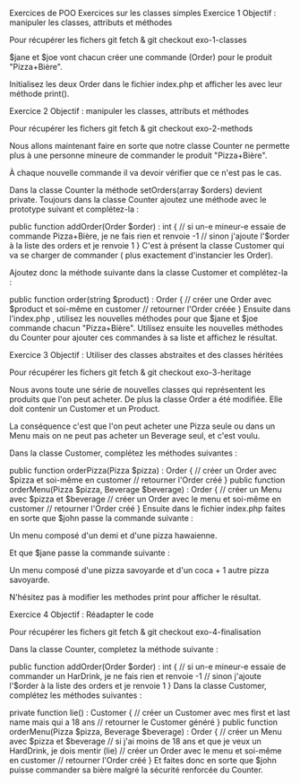 Exercices de POO
Exercices sur les classes simples
Exercice 1
Objectif : manipuler les classes, attributs et méthodes

Pour récupérer les fichers git fetch & git checkout exo-1-classes

$jane et $joe vont chacun créer une commande (Order) pour le produit "Pizza+Bière".

Initialisez les deux Order dans le fichier index.php et afficher les avec leur méthode print().

Exercice 2
Objectif : manipuler les classes, attributs et méthodes

Pour récupérer les fichers git fetch & git checkout exo-2-methods

Nous allons maintenant faire en sorte que notre classe Counter ne permette plus à une personne mineure de commander le produit "Pizza+Bière".

À chaque nouvelle commande il va devoir vérifier que ce n'est pas le cas.

Dans la classe Counter la méthode setOrders(array $orders) devient private. Toujours dans la classe Counter ajoutez une méthode avec le prototype suivant et complétez-la :

public function addOrder(Order $order) : int 
{
  // si un-e mineur-e essaie de commande Pizza+Bière, je ne fais rien et renvoie -1
  // sinon j'ajoute l'$order à la liste des orders et je renvoie 1
}
C'est à présent la classe Customer qui va se charger de commander ( plus exactement d'instancier les Order).

Ajoutez donc la méthode suivante dans la classe Customer et complétez-la :

public function order(string $product) : Order
{
  // créer une Order avec $product et soi-même en customer
  // retourner l'Order créée
}
Ensuite dans l'index.php , utilisez les nouvelles méthodes pour que $jane et $joe commande chacun "Pizza+Bière". Utilisez ensuite les nouvelles méthodes du Counter pour ajouter ces commandes à sa liste et affichez le résultat.

Exercice 3
Objectif : Utiliser des classes abstraites et des classes héritées

Pour récupérer les fichers git fetch & git checkout exo-3-heritage

Nous avons toute une série de nouvelles classes qui représentent les produits que l'on peut acheter. De plus la classe Order a été modifiée. Elle doit contenir un Customer et un Product.

La conséquence c'est que l'on peut acheter une Pizza seule ou dans un Menu mais on ne peut pas acheter un Beverage seul, et c'est voulu.

Dans la classe Customer, complétez les méthodes suivantes :

public function orderPizza(Pizza $pizza) : Order
    {
        // créer un Order avec $pizza et soi-même en customer
        // retourner l'Order créé
    }
public function orderMenu(Pizza $pizza, Beverage $beverage) : Order
    {
        // créer un Menu avec $pizza et $beverage
        // créer un Order avec le menu et soi-même en customer
        // retourner l'Order créé
    }
Ensuite dans le fichier index.php faites en sorte que $john passe la commande suivante :

Un menu composé d'un demi et d'une pizza hawaienne.

Et que $jane passe la commande suivante :

Un menu composé d'une pizza savoyarde et d'un coca + 1 autre pizza savoyarde.

N'hésitez pas à modifier les methodes print pour afficher le résultat.

Exercice 4
Objectif : Réadapter le code

Pour récupérer les fichers git fetch & git checkout exo-4-finalisation

Dans la classe Counter, completez la méthode suivante :

public function addOrder(Order $order) : int
    {
        // si un-e mineur-e essaie de commander un HarDrink, je ne fais rien et renvoie -1
        // sinon j'ajoute l'$order à la liste des orders et je renvoie 1
    }
Dans la classe Customer, complétez les méthodes suivantes :

private function lie() : Customer
    {
        // créer un Customer avec mes first et last name mais qui a 18 ans
        // retourner le Customer généré
    }
public function orderMenu(Pizza $pizza, Beverage $beverage) : Order
    {
        // créer un Menu avec $pizza et $beverage
        // si j'ai moins de 18 ans et que je veux un HardDrink, je dois mentir (lie)
        // créer un Order avec le menu et soi-même en customer
        // retourner l'Order créé
    }
Et faites donc en sorte que $john puisse commander sa bière malgré la sécurité renforcée du Counter.